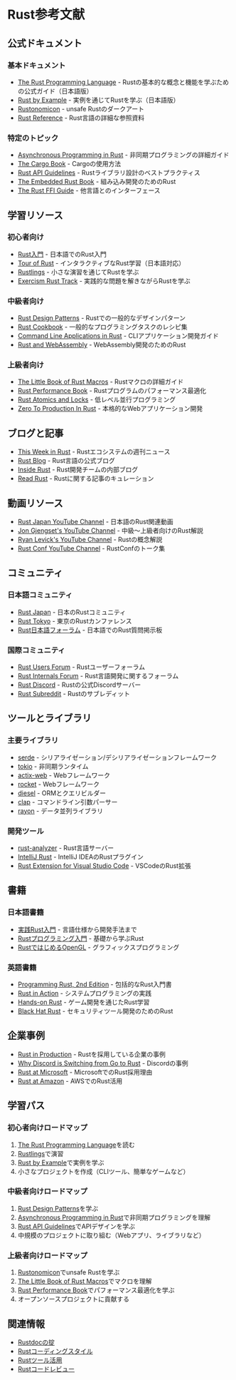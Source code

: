 # Rust参考文献

## 公式ドキュメント

### 基本ドキュメント

- [The Rust Programming Language](https://doc.rust-jp.rs/book-ja/) - Rustの基本的な概念と機能を学ぶための公式ガイド（日本語版）
- [Rust by Example](https://doc.rust-jp.rs/rust-by-example-ja/) - 実例を通じてRustを学ぶ（日本語版）
- [Rustonomicon](https://doc.rust-lang.org/nomicon/) - unsafe Rustのダークアート
- [Rust Reference](https://doc.rust-lang.org/reference/) - Rust言語の詳細な参照資料

### 特定のトピック

- [Asynchronous Programming in Rust](https://rust-lang.github.io/async-book/) - 非同期プログラミングの詳細ガイド
- [The Cargo Book](https://doc.rust-lang.org/cargo/) - Cargoの使用方法
- [Rust API Guidelines](https://rust-lang.github.io/api-guidelines/) - Rustライブラリ設計のベストプラクティス
- [The Embedded Rust Book](https://docs.rust-embedded.org/book/) - 組み込み開発のためのRust
- [The Rust FFI Guide](https://michael-f-bryan.github.io/rust-ffi-guide/) - 他言語とのインターフェース

## 学習リソース

### 初心者向け

- [Rust入門](https://zenn.dev/mebiusbox/books/22d4c1ed9b0003) - 日本語でのRust入門
- [Tour of Rust](https://tourofrust.com/00_ja.html) - インタラクティブなRust学習（日本語対応）
- [Rustlings](https://github.com/rust-lang/rustlings) - 小さな演習を通じてRustを学ぶ
- [Exercism Rust Track](https://exercism.org/tracks/rust) - 実践的な問題を解きながらRustを学ぶ

### 中級者向け

- [Rust Design Patterns](https://rust-unofficial.github.io/patterns/) - Rustでの一般的なデザインパターン
- [Rust Cookbook](https://rust-lang-nursery.github.io/rust-cookbook/) - 一般的なプログラミングタスクのレシピ集
- [Command Line Applications in Rust](https://rust-cli.github.io/book/) - CLIアプリケーション開発ガイド
- [Rust and WebAssembly](https://rustwasm.github.io/docs/book/) - WebAssembly開発のためのRust

### 上級者向け

- [The Little Book of Rust Macros](https://danielkeep.github.io/tlborm/book/index.html) - Rustマクロの詳細ガイド
- [Rust Performance Book](https://nnethercote.github.io/perf-book/) - Rustプログラムのパフォーマンス最適化
- [Rust Atomics and Locks](https://marabos.nl/atomics/) - 低レベル並行プログラミング
- [Zero To Production In Rust](https://www.zero2prod.com/) - 本格的なWebアプリケーション開発

## ブログと記事

- [This Week in Rust](https://this-week-in-rust.org/) - Rustエコシステムの週刊ニュース
- [Rust Blog](https://blog.rust-lang.org/) - Rust言語の公式ブログ
- [Inside Rust](https://blog.rust-lang.org/inside-rust/) - Rust開発チームの内部ブログ
- [Read Rust](https://readrust.net/) - Rustに関する記事のキュレーション

## 動画リソース

- [Rust Japan YouTube Channel](https://www.youtube.com/channel/UCd8iY-kEHtaB8qt8MH--zGw) - 日本語のRust関連動画
- [Jon Gjengset's YouTube Channel](https://www.youtube.com/c/JonGjengset) - 中級〜上級者向けのRust解説
- [Ryan Levick's YouTube Channel](https://www.youtube.com/c/RyanLevicksVideos) - Rustの概念解説
- [Rust Conf YouTube Channel](https://www.youtube.com/channel/UCaYhcUwRBNscFNUKTjgPFiA) - RustConfのトーク集

## コミュニティ

### 日本語コミュニティ

- [Rust Japan](https://rust-jp.rs/) - 日本のRustコミュニティ
- [Rust Tokyo](https://rust.tokyo/) - 東京のRustカンファレンス
- [Rust日本語フォーラム](https://rust-jp.rs/forums/) - 日本語でのRust質問掲示板

### 国際コミュニティ

- [Rust Users Forum](https://users.rust-lang.org/) - Rustユーザーフォーラム
- [Rust Internals Forum](https://internals.rust-lang.org/) - Rust言語開発に関するフォーラム
- [Rust Discord](https://discord.gg/rust-lang) - Rustの公式Discordサーバー
- [Rust Subreddit](https://www.reddit.com/r/rust/) - Rustのサブレディット

## ツールとライブラリ

### 主要ライブラリ

- [serde](https://serde.rs/) - シリアライゼーション/デシリアライゼーションフレームワーク
- [tokio](https://tokio.rs/) - 非同期ランタイム
- [actix-web](https://actix.rs/) - Webフレームワーク
- [rocket](https://rocket.rs/) - Webフレームワーク
- [diesel](https://diesel.rs/) - ORMとクエリビルダー
- [clap](https://clap.rs/) - コマンドライン引数パーサー
- [rayon](https://github.com/rayon-rs/rayon) - データ並列ライブラリ

### 開発ツール

- [rust-analyzer](https://rust-analyzer.github.io/) - Rust言語サーバー
- [IntelliJ Rust](https://intellij-rust.github.io/) - IntelliJ IDEAのRustプラグイン
- [Rust Extension for Visual Studio Code](https://marketplace.visualstudio.com/items?itemName=rust-lang.rust-analyzer) - VSCodeのRust拡張

## 書籍

### 日本語書籍

- [実践Rust入門](https://www.amazon.co.jp/dp/4297105594) - 言語仕様から開発手法まで
- [Rustプログラミング入門](https://www.amazon.co.jp/dp/4798061700) - 基礎から学ぶRust
- [RustではじめるOpenGL](https://www.amazon.co.jp/dp/4873119235) - グラフィックスプログラミング

### 英語書籍

- [Programming Rust, 2nd Edition](https://www.oreilly.com/library/view/programming-rust-2nd/9781492052586/) - 包括的なRust入門書
- [Rust in Action](https://www.manning.com/books/rust-in-action) - システムプログラミングの実践
- [Hands-on Rust](https://pragprog.com/titles/hwrust/hands-on-rust/) - ゲーム開発を通じたRust学習
- [Black Hat Rust](https://kerkour.com/black-hat-rust) - セキュリティツール開発のためのRust

## 企業事例

- [Rust in Production](https://www.rust-lang.org/production) - Rustを採用している企業の事例
- [Why Discord is Switching from Go to Rust](https://discord.com/blog/why-discord-is-switching-from-go-to-rust) - Discordの事例
- [Rust at Microsoft](https://msrc-blog.microsoft.com/2019/07/22/why-rust-for-safe-systems-programming/) - MicrosoftでのRust採用理由
- [Rust at Amazon](https://aws.amazon.com/jp/blogs/opensource/why-aws-loves-rust-and-how-wed-like-to-help/) - AWSでのRust活用

## 学習パス

### 初心者向けロードマップ

1. [The Rust Programming Language](https://doc.rust-jp.rs/book-ja/)を読む
2. [Rustlings](https://github.com/rust-lang/rustlings)で演習
3. [Rust by Example](https://doc.rust-jp.rs/rust-by-example-ja/)で実例を学ぶ
4. 小さなプロジェクトを作成（CLIツール、簡単なゲームなど）

### 中級者向けロードマップ

1. [Rust Design Patterns](https://rust-unofficial.github.io/patterns/)を学ぶ
2. [Asynchronous Programming in Rust](https://rust-lang.github.io/async-book/)で非同期プログラミングを理解
3. [Rust API Guidelines](https://rust-lang.github.io/api-guidelines/)でAPIデザインを学ぶ
4. 中規模のプロジェクトに取り組む（Webアプリ、ライブラリなど）

### 上級者向けロードマップ

1. [Rustonomicon](https://doc.rust-lang.org/nomicon/)でunsafe Rustを学ぶ
2. [The Little Book of Rust Macros](https://danielkeep.github.io/tlborm/book/index.html)でマクロを理解
3. [Rust Performance Book](https://nnethercote.github.io/perf-book/)でパフォーマンス最適化を学ぶ
4. オープンソースプロジェクトに貢献する

## 関連情報

- [Rustdocの掟](rustdoc.md)
- [Rustコーディングスタイル](ruststyle.md)
- [Rustツール活用](rusttools.md)
- [Rustコードレビュー](rustreview.md)

